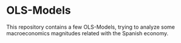 # OLS-Models
This repository contains a few OLS-Models, trying to analyze some macroeconomics magnitudes related with the Spanish economy.
